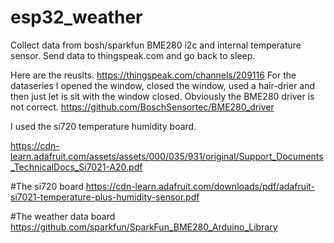 # esp32_weather
Collect data from bosh/sparkfun BME280 i2c and internal temperature sensor. Send data to thingspeak.com and go back to sleep.

Here are the reuslts.
https://thingspeak.com/channels/209116
For the dataseries I opened the window, closed the window, used a hair-drier and then just let is sit with the window closed.
Obviously the BME280 driver is not correct. 
https://github.com/BoschSensortec/BME280_driver

I used the si720 temperature humidity board.

https://cdn-learn.adafruit.com/assets/assets/000/035/931/original/Support_Documents_TechnicalDocs_Si7021-A20.pdf

#The si720 board
https://cdn-learn.adafruit.com/downloads/pdf/adafruit-si7021-temperature-plus-humidity-sensor.pdf


#The weather data board
https://github.com/sparkfun/SparkFun_BME280_Arduino_Library